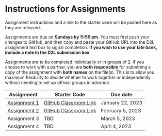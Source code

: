 # Instructions for Assignments
Assignment instructions and a link to the starter code will be posted here as they are released.

Assignments are due on **Sundays by 11:59 pm**. You must first push your changes to GitHub, and then copy and paste your GitHub URL into the D2L assignment text box to signal completion. **If you wish to use your late bank, include a note in the D2L submission box**.

Assignments are to be completed individually or in groups of 2. If you choose to work with a partner, you are **both responsible** for submitting a copy of the assignment with **both names** on the file(s). This is to allow you maximum flexibility to decide whether to work together or independently without needing to set up official groups in advance.

| Assignment                    | Starter Code                                                     | Due date         |
| ----------------------------- | ---------------------------------------------------------------- | ---------------- |
| [Assignment 1](01-algorithms) | [GitHub Classroom Link](https://classroom.github.com/a/nozENsU3) | January 22, 2023 |
| [Assignment 2](02-ipo)        | [GitHub Classroom Link](https://classroom.github.com/a/Q3Hdjb1t) | February 5, 2023 |
| Assignment 3                  | TBD                                                              | March 5, 2023    |
| Assignment 4                  | TBD                                                              | April 4, 2023    |